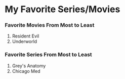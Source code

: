 # My Favorite Series/Movies

### Favorite Movies From Most to Least
1. Resident Evil
2. Underworld

### Favorite Series From Most to Least
1. Grey's Anatomy
2. Chicago Med
